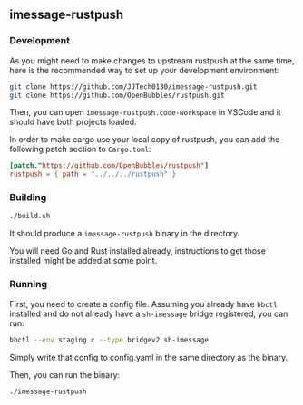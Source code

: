 ## imessage-rustpush

### Development
As you might need to make changes to upstream rustpush at the same time, here is the recommended way to set up your development environment:
```bash
git clone https://github.com/JJTech0130/imessage-rustpush.git
git clone https://github.com/OpenBubbles/rustpush.git
```

Then, you can open `imessage-rustpush.code-workspace` in VSCode and it should have both projects loaded.

In order to make cargo use your local copy of rustpush, you can add the following patch section to `Cargo.toml`:
```toml
[patch."https://github.com/OpenBubbles/rustpush"]
rustpush = { path = "../../../rustpush" }
```

### Building
```bash
./build.sh
```

It should produce a `imessage-rustpush` binary in the directory.

You will need Go and Rust installed already, instructions to get those installed might be added at some point.

### Running
First, you need to create a config file. Assuming you already have `bbctl` installed and do not already have a `sh-imessage` bridge registered, you can run:
```bash
bbctl --env staging c --type bridgev2 sh-imessage
```

Simply write that config to config.yaml in the same directory as the binary.

Then, you can run the binary:
```bash
./imessage-rustpush
```

